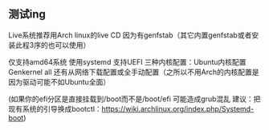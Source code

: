 ## 测试ing
 
 Live系统推荐用Arch linux的live CD 因为有genfstab（其它内置genfstab或者安装此程3序的也可以使用）
 
 仅支持amd64系统 使用systemd 支持UEFI 三种内核配置：Ubuntu内核配置 Genkernel all 还有从网络下载配置或全手动配置（之所以不用Arch的内核配置是因为驱动可能不如Ubuntu全面）
 
 (如果你的efi分区是直接挂载到/boot而不是/boot/efi 可能造成grub混乱 建议：把现有系统的引导换成bootctl：https://wiki.archlinux.org/index.php/Systemd-boot)